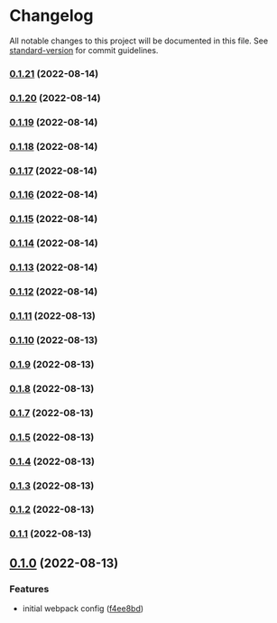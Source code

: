 # Changelog

All notable changes to this project will be documented in this file. See [standard-version](https://github.com/conventional-changelog/standard-version) for commit guidelines.

### [0.1.21](https://github.com/wholesome-ghoul/tubeyou-configs/compare/v0.1.20...v0.1.21) (2022-08-14)

### [0.1.20](https://github.com/wholesome-ghoul/tubeyou-configs/compare/v0.1.19...v0.1.20) (2022-08-14)

### [0.1.19](https://github.com/wholesome-ghoul/tubeyou-configs/compare/v0.1.18...v0.1.19) (2022-08-14)

### [0.1.18](https://github.com/wholesome-ghoul/tubeyou-configs/compare/v0.1.17...v0.1.18) (2022-08-14)

### [0.1.17](https://github.com/wholesome-ghoul/tubeyou-configs/compare/v0.1.16...v0.1.17) (2022-08-14)

### [0.1.16](https://github.com/wholesome-ghoul/tubeyou-configs/compare/v0.1.15...v0.1.16) (2022-08-14)

### [0.1.15](https://github.com/wholesome-ghoul/tubeyou-configs/compare/v0.1.14...v0.1.15) (2022-08-14)

### [0.1.14](https://github.com/wholesome-ghoul/tubeyou-configs/compare/v0.1.13...v0.1.14) (2022-08-14)

### [0.1.13](https://github.com/wholesome-ghoul/tubeyou-configs/compare/v0.0.6...v0.1.13) (2022-08-14)

### [0.1.12](https://github.com/wholesome-ghoul/tubeyou-configs/compare/v0.1.11...v0.1.12) (2022-08-14)

### [0.1.11](https://github.com/wholesome-ghoul/tubeyou-configs/compare/v0.1.12...v0.1.11) (2022-08-13)

### [0.1.10](https://github.com/wholesome-ghoul/tubeyou-configs/compare/v0.1.9...v0.1.10) (2022-08-13)

### [0.1.9](https://github.com/wholesome-ghoul/tubeyou-configs/compare/v0.1.8...v0.1.9) (2022-08-13)

### [0.1.8](https://github.com/wholesome-ghoul/tubeyou-configs/compare/v0.1.7...v0.1.8) (2022-08-13)

### [0.1.7](https://github.com/wholesome-ghoul/tubeyou-configs/compare/v0.1.6...v0.1.7) (2022-08-13)

### [0.1.5](https://github.com/wholesome-ghoul/tubeyou-configs/compare/v0.1.4...v0.1.5) (2022-08-13)

### [0.1.4](https://github.com/wholesome-ghoul/tubeyou-configs/compare/v0.1.3...v0.1.4) (2022-08-13)

### [0.1.3](https://github.com/wholesome-ghoul/tubeyou-configs/compare/v0.0.4...v0.1.3) (2022-08-13)

### [0.1.2](https://github.com/wholesome-ghoul/tubeyou-configs/compare/v0.1.1...v0.1.2) (2022-08-13)

### [0.1.1](https://github.com/wholesome-ghoul/tubeyou-configs/compare/v0.1.0...v0.1.1) (2022-08-13)

## [0.1.0](https://github.com/wholesome-ghoul/tubeyou-configs/compare/v0.0.1...v0.1.0) (2022-08-13)

### Features

- initial webpack config ([f4ee8bd](https://github.com/wholesome-ghoul/tubeyou-configs/commits/f4ee8bd3486061c9871a5d47bae1c350119843a9))
